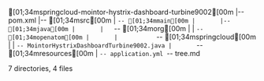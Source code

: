 [01;34mspringcloud-mointor-hystrix-dashboard-turbine9002[00m
|-- pom.xml
|-- [01;34msrc[00m
|   `-- [01;34mmain[00m
|       |-- [01;34mjava[00m
|       |   `-- [01;34morg[00m
|       |       `-- [01;34mopenatom[00m
|       |           `-- [01;34mspringcloud[00m
|       |               `-- MointorHystrixDashboardTurbine9002.java
|       `-- [01;34mresources[00m
|           `-- application.yml
`-- tree.md

7 directories, 4 files
